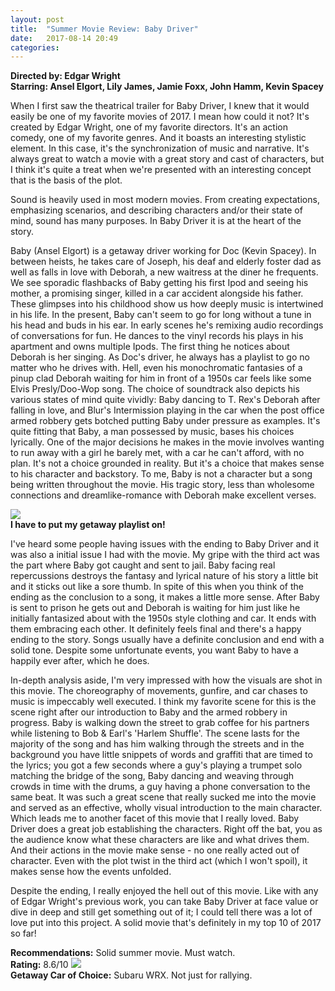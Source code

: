 ```yaml
---
layout: post
title:  "Summer Movie Review: Baby Driver"
date:   2017-08-14 20:49
categories:
---
```

**Directed by: Edgar Wright**  
**Starring: Ansel Elgort, Lily James, Jamie Foxx, John Hamm, Kevin Spacey**

When I first saw the theatrical trailer for Baby Driver, I knew that it would easily be one of my favorite movies of 2017. I mean how could it not? It's created by Edgar Wright, one of my favorite directors. It's an action comedy, one of my favorite genres. And it boasts an interesting stylistic element. In this case, it's the synchronization of music and narrative. It's always great to watch a movie with a great story and cast of characters, but I think it's quite a treat when we're presented with an interesting concept that is the basis of the plot.

Sound is heavily used in most modern movies. From creating expectations, emphasizing scenarios, and describing characters and/or their state of mind, sound has many purposes. In Baby Driver it is at the heart of the story.

Baby (Ansel Elgort) is a getaway driver working for Doc (Kevin Spacey). In between heists, he takes care of Joseph, his deaf and elderly foster dad as well as falls in love with Deborah, a new waitress at the diner he frequents. We see sporadic flashbacks of Baby getting his first Ipod and seeing his mother, a promising singer, killed in a car accident alongside his father. These glimpses into his childhood show us how deeply music is intertwined in his life. In the present, Baby can't seem to go for long without a tune in his head and buds in his ear. In early scenes he's remixing audio recordings of conversations for fun. He dances to the vinyl records his plays in his apartment and owns multiple Ipods. The first thing he notices about Deborah is her singing. As Doc's driver, he always has a playlist to go no matter who he drives with. Hell, even his monochromatic fantasies of a pinup clad Deborah waiting for him in front of a 1950s car feels like some Elvis Presly/Doo-Wop song. The choice of soundtrack also depicts his various states of mind quite vividly: Baby dancing to T. Rex's Deborah after falling in love, and Blur's Intermission playing in the car when the post office armed robbery gets botched putting Baby under pressure as examples. It's quite fitting that Baby, a man possessed by music, bases his choices lyrically. One of the major decisions he makes in the movie involves wanting to run away with a girl he barely met, with a car he can't afford, with no plan. It's not a choice grounded in reality. But it's a choice that makes sense to his character and backstory. To me, Baby is not a character but a song being written throughout the movie. His tragic story, less than wholesome connections and dreamlike-romance with Deborah make excellent verses.  

![](https://media.giphy.com/media/3o7bu2dEOQPCObs1e8/giphy.gif)  
**I have to put my getaway playlist on!**

I've heard some people having issues with the ending to Baby Driver and it was also a initial issue I had with the movie. My gripe with the third act was the part where Baby got caught and sent to jail. Baby facing real repercussions destroys the fantasy and lyrical nature of his story a little bit and it sticks out like a sore thumb. In spite of this when you think of the ending as the conclusion to a song, it makes a little more sense. After Baby is sent to prison he gets out and Deborah is waiting for him just like he initially fantasized about with the 1950s style clothing and car. It ends with them embracing each other. It definitely feels final and there's a happy ending to the story. Songs usually have a definite conclusion and end with a solid tone. Despite some unfortunate events, you want Baby to have a happily ever after, which he does.

In-depth analysis aside, I'm very impressed with how the visuals are shot in this movie. The choreography of movements, gunfire, and car chases to music is impeccably well executed. I think my favorite scene for this is the scene right after our introduction to Baby and the armed robbery in progress. Baby is walking down the street to grab coffee for his partners while listening to Bob & Earl's 'Harlem Shuffle'. The scene lasts for the majority of the song and has him walking through the streets and in the background you have little snippets of words and graffiti that are timed to the lyrics; you got a few seconds where a guy's playing a trumpet solo matching the bridge of the song, Baby dancing and weaving through crowds in time with the drums, a guy having a phone conversation to the same beat. It was such a great scene that really sucked me into the movie and served as an effective, wholly visual introduction to the main character. Which leads me to another facet of this movie that I really loved. Baby Driver does a great job establishing the characters. Right off the bat, you as the audience know what these characters are like and what drives them. And their actions in the movie make sense - no one really acted out of character. Even with the plot twist in the third act (which I won't spoil), it makes sense how the events unfolded.

Despite the ending, I really enjoyed the hell out of this movie. Like with any of Edgar Wright's previous work, you can take Baby Driver at face value or dive in deep and still get something out of it; I could tell there was a lot of love put into this project. A solid movie that's definitely in my top 10 of 2017 so far!

**Recommendations:** Solid summer movie. Must watch.  
**Rating:** 8.6/10
![](https://media.giphy.com/media/qq1cV75OocOvm/giphy.gif)  
**Getaway Car of Choice:** Subaru WRX. Not just for rallying.
